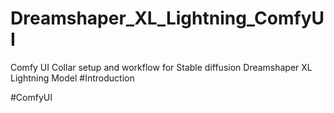 # Dreamshaper_XL_Lightning_ComfyUI
Comfy UI Collar setup and workflow for Stable diffusion Dreamshaper XL Lightning Model
#Introduction

#ComfyUI
